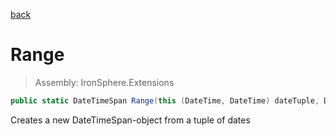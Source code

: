 ﻿

[back](/IronSphere.Extensions/types/DateTimeSpanExtension)

# Range

> Assembly: IronSphere.Extensions

```csharp
public static DateTimeSpan Range(this (DateTime, DateTime) dateTuple, DateTimeSpanType spanType = DateTimeSpanType.Days, int step = 1)
```

Creates a new DateTimeSpan-object from a tuple of dates

 